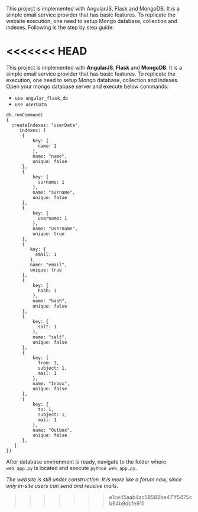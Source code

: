 This project is implemented with AngularJS, Flask and MongoDB. It is a simple email service provider that has basic features.
To replicate the website execution, one need to setup Mongo database, collection and indexes. Following is the step by step guide:

<<<<<<< HEAD
=======
This project is implemented with **AngularJS**, **Flask** and **MongoDB**. It is a simple email service provider that has basic features.
To replicate the execution, one need to setup Mongo database, collection and indexes. Open your mongo database server and execute below commands:
* `use angular_flask_db`
* `use userData`
```
db.runCommand(
{
  createIndexes: "userData",
     indexes: [
      {
          key: {
            name: 1
          },
          name: "name",
          unique: false
      },
      {
          key: {
            surname: 1
          },
          name: "surname",
          unique: false
      },
      {
          key: {
            username: 1
          },
          name: "username",
          unique: true
      },
      {
         key: {
           email: 1
         },
         name: "email",
         unique: true
      },
      {
          key: {
            hash: 1
          },
          name: "hash",
          unique: false
      },
      {
          key: {
            salt: 1
          },
          name: "salt",
          unique: false
      },
      {
          key: {
            from: 1,
            subject: 1,
            mail: 1
          },
          name: "Inbox",
          unique: false
      },
      {
          key: {
            to: 1,
            subject: 1,
            mail: 1
          },
          name: "Outbox",
          unique: false
      },
   ]
})
```
After database environment is ready, navigate to the folder where `web_app.py` is located and execute `python web_app.py`.

*The website is still under construction. It is more like a forum now, since only in-site users can send and receive mails.*
>>>>>>> e1ce45aab4ac58582be471f5475cb64b9dbfe911
